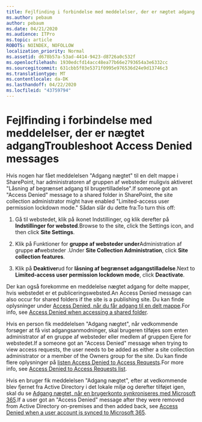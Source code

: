 ```yaml
---
title: Fejlfinding i forbindelse med meddelelser, der er nægtet adgang
ms.author: pebaum
author: pebaum
ms.date: 04/21/2020
ms.audience: ITPro
ms.topic: article
ROBOTS: NOINDEX, NOFOLLOW
localization_priority: Normal
ms.assetid: d678b57a-53ad-4414-9423-d8726a0c532f
ms.openlocfilehash: 1930edcfd14acc48ea77b66e2793654a3e6332cc
ms.sourcegitcommit: 631cbb5f03e5371f0995e976536d24e9d13746c3
ms.translationtype: MT
ms.contentlocale: da-DK
ms.lasthandoff: 04/22/2020
ms.locfileid: "43759794"
---
```

# <a name="troubleshoot-access-denied-messages"></a><span data-ttu-id="84ad8-102">Fejlfinding i forbindelse med meddelelser, der er nægtet adgang</span><span class="sxs-lookup"><span data-stu-id="84ad8-102">Troubleshoot Access Denied messages</span></span>

<span data-ttu-id="84ad8-103">Hvis nogen har fået meddelelsen "Adgang nægtet" til en delt mappe i SharePoint, har administratoren af gruppen af websteder muligvis aktiveret "Låsning af begrænset adgang til brugertilladelse".</span><span class="sxs-lookup"><span data-stu-id="84ad8-103">If someone got an "Access Denied" message to a shared folder in SharePoint, the site collection administrator might have enabled "Limited-access user permission lockdown mode."</span></span> <span data-ttu-id="84ad8-104">Sådan slår du dette fra:</span><span class="sxs-lookup"><span data-stu-id="84ad8-104">To turn this off:</span></span> 
  
1. <span data-ttu-id="84ad8-105">Gå til webstedet, klik på ikonet Indstillinger, og klik derefter på **Indstillinger for websted**.</span><span class="sxs-lookup"><span data-stu-id="84ad8-105">Browse to the site, click the Settings icon, and then click **Site Settings**.</span></span>
    
2. <span data-ttu-id="84ad8-106">Klik på Funktioner for **gruppe af websteder under**Administration af gruppe **af**websteder .</span><span class="sxs-lookup"><span data-stu-id="84ad8-106">Under **Site Collection Administration**, click **Site collection features**.</span></span>
    
3. <span data-ttu-id="84ad8-107">Klik på **Deaktiver**ud for **låsning af begrænset adgangstilladelse**.</span><span class="sxs-lookup"><span data-stu-id="84ad8-107">Next to **Limited-access user permission lockdown mode**, click **Deactivate**.</span></span>
    
<span data-ttu-id="84ad8-108">Der kan også forekomme en meddelelse nægtet adgang for delte mapper, hvis webstedet er et publiceringswebsted.</span><span class="sxs-lookup"><span data-stu-id="84ad8-108">An Access Denied message can also occur for shared folders if the site is a publishing site.</span></span> <span data-ttu-id="84ad8-109">Du kan finde oplysninger under [Access Denied, når du får adgang til en delt mappe](https://go.microsoft.com/fwlink/?linkid=2004317).</span><span class="sxs-lookup"><span data-stu-id="84ad8-109">For info, see [Access Denied when accessing a shared folder](https://go.microsoft.com/fwlink/?linkid=2004317).</span></span>
  
<span data-ttu-id="84ad8-110">Hvis en person fik meddelelsen "Adgang nægtet", når vedkommende forsøger at få vist adgangsanmodninger, skal brugeren tilføjes som enten administrator af en gruppe af websteder eller medlem af gruppen Ejere for webstedet.</span><span class="sxs-lookup"><span data-stu-id="84ad8-110">If a someone got an "Access Denied" message when trying to view access requests, the user needs to be added as either a site collection administrator or a member of the Owners group for the site.</span></span> <span data-ttu-id="84ad8-111">Du kan finde flere oplysninger på [listen Access Denied to Access Requests](https://go.microsoft.com/fwlink/?linkid=2004220).</span><span class="sxs-lookup"><span data-stu-id="84ad8-111">For more info, see [Access Denied to Access Requests list](https://go.microsoft.com/fwlink/?linkid=2004220).</span></span>
  
<span data-ttu-id="84ad8-112">Hvis en bruger fik meddelelsen "Adgang nægtet", efter at vedkommende blev fjernet fra Active Directory i det lokale miljø og derefter tilføjet igen, skal du se [Adgang nægtet, når en brugerkonto synkroniseres med Microsoft 365](https://go.microsoft.com/fwlink/?linkid=2004318).</span><span class="sxs-lookup"><span data-stu-id="84ad8-112">If a user got an "Access Denied" message after they were removed from Active Directory on-premises and then added back, see [Access Denied when a user account is synced to Microsoft 365](https://go.microsoft.com/fwlink/?linkid=2004318).</span></span>
  

